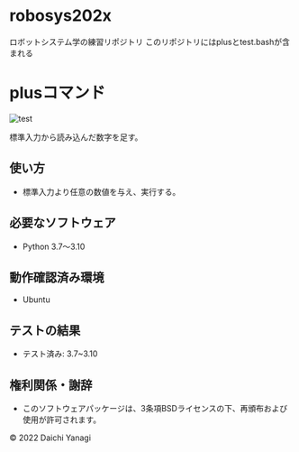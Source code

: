 # robosys202x
ロボットシステム学の練習リポジトリ
このリポジトリにはplusとtest.bashが含まれる

# plusコマンド
![test](https://github.com/Yanagi1301/robosys202x/actions/workflows/test.yml/badge.svg)

標準入力から読み込んだ数字を足す。

## 使い方
* 標準入力より任意の数値を与え、実行する。

## 必要なソフトウェア
* Python 3.7～3.10

## 動作確認済み環境
* Ubuntu

## テストの結果
* テスト済み: 3.7~3.10

## 権利関係・謝辞
* このソフトウェアパッケージは、3条項BSDライセンスの下、再頒布および使用が許可されます。

© 2022 Daichi Yanagi
